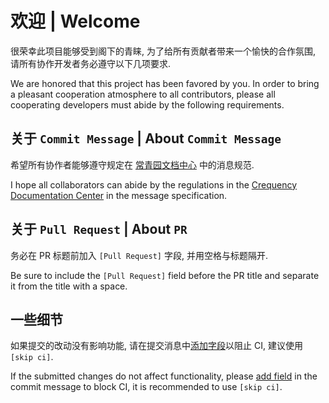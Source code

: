 ﻿# 欢迎 | Welcome
很荣幸此项目能够受到阁下的青睐, 为了给所有贡献者带来一个愉快的合作氛围, 请所有协作开发者务必遵守以下几项要求.

We are honored that this project has been favored by you. In order to bring a pleasant cooperation atmosphere to all contributors, please all cooperating developers must abide by the following requirements.

## 关于 `Commit Message` | About `Commit Message`
希望所有协作者能够遵守规定在 [常青园文档中心](https://docs.catrol.cn/rules/team/git/#markdown-header-%E6%8F%90%E4%BA%A4%E6%B6%88%E6%81%AF%E8%A7%84%E8%8C%83) 中的消息规范.

I hope all collaborators can abide by the regulations in the [Crequency Documentation Center](https://docs.catrol.cn/rules/team/git/#markdown-header-%E6%8F%90%E4%BA%A4%E6%B6%88%E6%81%AF%E8%A7%84%E8%8C%83) in the message specification.

## 关于 `Pull Request` | About `PR`
务必在 PR 标题前加入 `[Pull Request]` 字段, 并用空格与标题隔开.

Be sure to include the `[Pull Request]` field before the PR title and separate it from the title with a space.

## 一些细节
如果提交的改动没有影响功能, 请在提交消息中[添加字段](https://docs.github.com/cn/actions/managing-workflow-runs/skipping-workflow-runs)以阻止 CI, 建议使用 `[skip ci]`.

If the submitted changes do not affect functionality, please [add field](https://docs.github.com/en/actions/managing-workflow-runs/skipping-workflow-runs) in the commit message to block CI, it is recommended to use `[skip ci]`.

